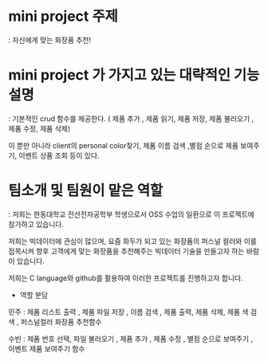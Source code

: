 # mini project 주제 
: 자신에게 맞는 화장품 추천!


# mini project 가 가지고 있는 대략적인 기능 설명 

: 기본적인 crud 함수를 제공한다. ( 제품 추가 , 제품 읽기, 제품 저장, 제품 불러오기 ,제품 수정, 제품 삭제)

이 뿐만 아니라 client의 personal color찾기, 제품 이름 검색 ,별점 순으로 제품 보여주기, 이벤트 상품 조회 등이 있다.

# 팀소개 및 팀원이 맡은 역할

: 저희는 한동대학교 전산전자공학부 학생으로서 OSS 수업의 일환으로 이 프로젝트에 참가하고 있습니다. 

저희는 빅데이터에 관심이 많으며, 요즘 화두가 되고 있는 화장품의 퍼스널 컬러와 이를 접목시켜 향후 고객에게 맞는 화장품을 추천해주는 빅데이터 기술을 만들고자 하는 바람이 있습니다. 

저희는 C language와 github를 활용하여 이러한 프로젝트를 진행하고자 합니다. 

* 역할 분담 

민주 : 제품 리스트 출력 , 제품 파일 저장 , 이름 검색 , 제품 출력, 제품 삭제, 제품 색 검색 , 퍼스널컬러 화장품 추천함수

수빈 : 제품 번호 선택, 파일 불러오기 , 제품 추가 , 제품 수정 , 별점 순으로 보여주기 , 이벤트 제품 보여주기 함수

